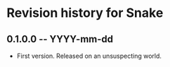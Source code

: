# Revision history for Snake

## 0.1.0.0 -- YYYY-mm-dd

* First version. Released on an unsuspecting world.
